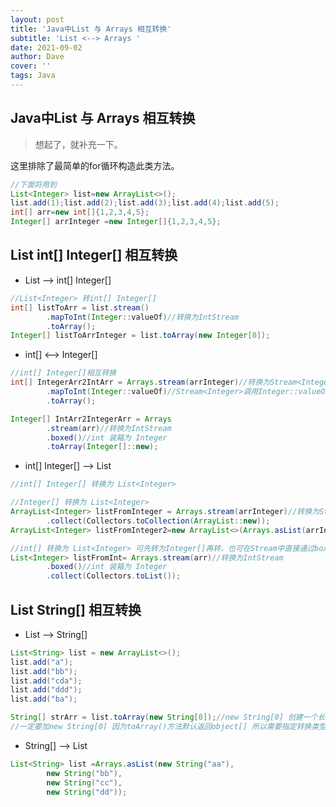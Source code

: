 ```yaml
---
layout: post
title: 'Java中List 与 Arrays 相互转换'
subtitle: 'List <--> Arrays '
date: 2021-09-02
author: Dave
cover: ''
tags: Java
---
```


## Java中List 与 Arrays 相互转换

>想起了，就补充一下。

这里排除了最简单的for循环构造此类方法。


```java
//下面将用到
List<Integer> list=new ArrayList<>();
list.add(1);list.add(2);list.add(3);list.add(4);list.add(5);
int[] arr=new int[]{1,2,3,4,5};
Integer[] arrInteger =new Integer[]{1,2,3,4,5};
```

## List<Integer> int[] Integer[] 相互转换

- List<Integer> --> int[] Integer[]

```java
//List<Integer> 转int[] Integer[]
int[] listToArr = list.stream()
        .mapToInt(Integer::valueOf)//转换为IntStream
        .toArray();
Integer[] listToArrInteger = list.toArray(new Integer[0]);
```

- int[] <--> Integer[]

```java
//int[] Integer[]相互转换
int[] IntegerArr2IntArr = Arrays.stream(arrInteger)//转换为Stream<Integer>
        .mapToInt(Integer::valueOf)//Stream<Integer>调用Integer::valueOf来转成IntStream
        .toArray();

Integer[] IntArr2IntegerArr = Arrays
        .stream(arr)//转换为IntStream
        .boxed()//int 装箱为 Integer
        .toArray(Integer[]::new);
```

- int[] Integer[] --> List<Integer>
  
```java
//int[] Integer[] 转换为 List<Integer>

//Integer[] 转换为 List<Integer>
ArrayList<Integer> listFromInteger = Arrays.stream(arrInteger)//转换为Stream<Integer>
        .collect(Collectors.toCollection(ArrayList::new));
ArrayList<Integer> listFromInteger2=new ArrayList<>(Arrays.asList(arrInteger));

//int[] 转换为 List<Integer> 可先转为Integer[]再转，也可在Stream中直接通过boxed()装箱，再转
List<Integer> listFromInt= Arrays.stream(arr)//转换为IntStream
        .boxed()//int 装箱为 Integer
        .collect(Collectors.toList());
```


## List<String> String[] 相互转换


- List<String> --> String[]

```java
List<String> list = new ArrayList<>();
list.add("a");
list.add("bb");
list.add("cda");
list.add("ddd");
list.add("ba");

String[] strArr = list.toArray(new String[0]);//new String[0] 创建一个长度为 0 的数组
//一定要加new String[0] 因为toArray()方法默认返回object[] 所以需要指定转换类型 
```

- String[] --> List<String> 

```java
List<String> list =Arrays.asList(new String("aa"),
        new String("bb"),
        new String("cc"),
        new String("dd"));
```

